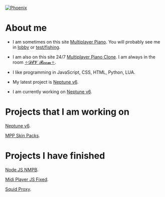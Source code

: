 [![Phoenix](https://img.shields.io/badge/Phoenix's-Multiplayer%20Piano-blue)](https://www.multiplayerpiano.net)

# About me

- I am sometimes on this site [Multiplayer Piano](https://www.multiplayerpiano.net/). You will probably see me in [lobby](https://www.multiplayerpiano.net/#lobby) or [test/fishing](https://www.multiplayerpiano.net/#test/fishing).

- I am also on this site 24/7 [Multiplayer Piano Clone](https://mppclone.com/). I am always in the room [✧𝓓𝓔𝓥 𝓡𝓸𝓸𝓶✧](https://mppclone.com/%E2%9C%A7%F0%9D%93%93%F0%9D%93%94%F0%9D%93%A5%20%F0%9D%93%A1%F0%9D%93%B8%F0%9D%93%B8%F0%9D%93%B6%E2%9C%A7).

- I like programming in JavaScript, CSS, HTML, Python, LUA.

- My latest project is [Neptune v6](https://github.com/PhoenixTheCoder/neptune).

- I am currently working on [Neptune v6](https://github.com/PhoenixTheCoder/neptune).

# Projects that I am working on

[Neptune v6](https://github.com/PhoenixTheCoder/neptune).

[MPP Skin Packs](https://github.com/PhoenixTheCoder/mpp-scripts).

# Projects I have finished

[Node JS NMPB](https://github.com/PhoenixTheCoder/official-nmpb-js).

[Midi Player JS Fixed](https://github.com/PhoenixTheCoder/midiplayerjs).

[Squid Proxy](https://github.com/PhoenixTheCoder/spi).
